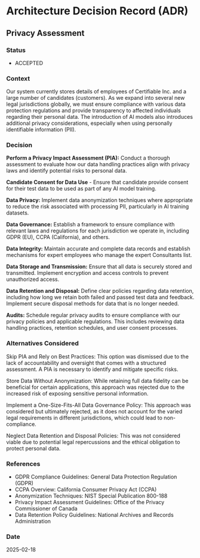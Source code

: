 # Architecture Decision Record (ADR)

## Privacy Assessment

### Status
- ACCEPTED

### Context

Our system currently stores details of employees of Certifiable Inc. and a large number of candidates (customers). As we expand into several new legal jurisdictions globally, we must ensure compliance with various data protection regulations and provide transparency to affected individuals regarding their personal data. The introduction of AI models also introduces additional privacy considerations, especially when using personally identifiable information (PII).

### Decision
**Perform a Privacy Impact Assessment (PIA):** Conduct a thorough assessment to evaluate how our data handling practices align with privacy laws and identify potential risks to personal data.

**Candidate Consent for Data Use** - Ensure that candidate provide consent for their test data to be used as part of any AI model training.

**Data Privacy:** Implement data anonymization techniques where appropriate to reduce the risk associated with processing PII, particularly in AI training datasets.

**Data Governance:** Establish a framework to ensure compliance with relevant laws and regulations for each jurisdiction we operate in, including GDPR (EU), CCPA (California), and others.

**Data Integrity:** Maintain accurate and complete data records and establish mechanisms for expert employees who manage the expert Consultants list.

**Data Storage and Transmission:** Ensure that all data is securely stored and transmitted. Implement encryption and access controls to prevent unauthorized access.

**Data Retention and Disposal:** Define clear policies regarding data retention, including how long we retain both failed and passed test data and feedback. Implement secure disposal methods for data that is no longer needed.

**Audits:** Schedule regular privacy audits to ensure compliance with our privacy policies and applicable regulations. This includes reviewing data handling practices, retention schedules, and user consent processes.

### Alternatives Considered
Skip PIA and Rely on Best Practices: This option was dismissed due to the lack of accountability and oversight that comes with a structured assessment. A PIA is necessary to identify and mitigate specific risks.

Store Data Without Anonymization: While retaining full data fidelity can be beneficial for certain applications, this approach was rejected due to the increased risk of exposing sensitive personal information.

Implement a One-Size-Fits-All Data Governance Policy: This approach was considered but ultimately rejected, as it does not account for the varied legal requirements in different jurisdictions, which could lead to non-compliance.

Neglect Data Retention and Disposal Policies: This was not considered viable due to potential legal repercussions and the ethical obligation to protect personal data.

### References
- GDPR Compliance Guidelines: General Data Protection Regulation (GDPR)
- CCPA Overview: California Consumer Privacy Act (CCPA)
- Anonymization Techniques: NIST Special Publication 800-188
- Privacy Impact Assessment Guidelines: Office of the Privacy Commissioner of Canada
- Data Retention Policy Guidelines: National Archives and Records Administration

### Date
2025-02-18
